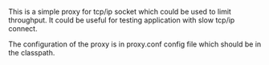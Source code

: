 This is a simple proxy for tcp/ip socket which could be used to limit throughput. It could be useful for testing application with slow tcp/ip connect.

The configuration of the proxy is in proxy.conf config file which should be in the classpath.

